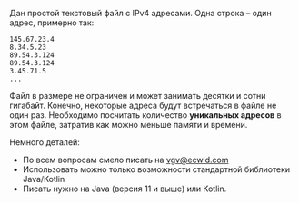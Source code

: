 Дан простой текстовый файл с IPv4 адресами. Одна строка – один адрес, примерно так:

```
145.67.23.4
8.34.5.23
89.54.3.124
89.54.3.124
3.45.71.5
...
```

Файл в размере не ограничен и может занимать десятки и сотни гигабайт. Конечно, некоторые адреса будут встречаться в файле не один раз. Необходимо посчитать количество __уникальных адресов__ в этом файле, затратив как можно меньше памяти и времени. 

Немного деталей:
- По всем вопросам смело писать на vgv@ecwid.com
- Использовать можно только возможности стандартной библиотеки Java/Kotlin
- Писать нужно на Java (версия 11 и выше) или Kotlin.
